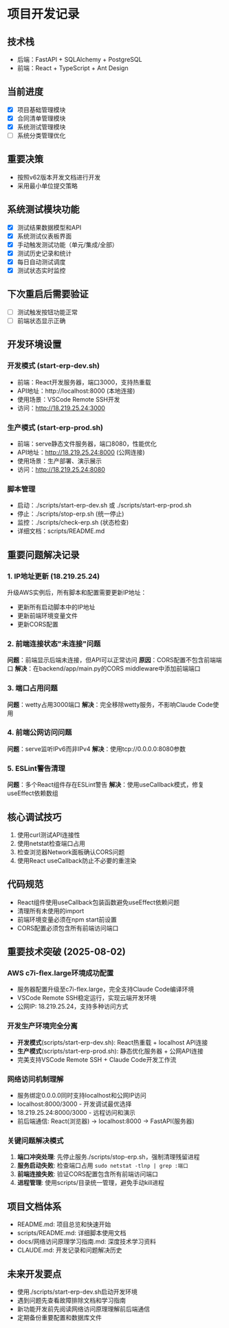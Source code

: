 # 项目开发记录

  ## 技术栈
  - 后端：FastAPI + SQLAlchemy + PostgreSQL
  - 前端：React + TypeScript + Ant Design

  ## 当前进度
  - [x] 项目基础管理模块
  - [x] 合同清单管理模块  
  - [x] 系统测试管理模块
  - [ ] 系统分类管理优化

  ## 重要决策
  - 按照v62版本开发文档进行开发
  - 采用最小单位提交策略

  ## 系统测试模块功能
  - [x] 测试结果数据模型和API
  - [x] 系统测试仪表板界面
  - [x] 手动触发测试功能（单元/集成/全部）
  - [x] 测试历史记录和统计
  - [x] 每日自动测试调度
  - [x] 测试状态实时监控
  
  ## 下次重启后需要验证
  - [ ] 测试触发按钮功能正常
  - [ ] 前端状态显示正确

  ## 开发环境设置
  
  ### 开发模式 (start-erp-dev.sh)
  - 前端：React开发服务器，端口3000，支持热重载
  - API地址：http://localhost:8000 (本地连接)
  - 使用场景：VSCode Remote SSH开发
  - 访问：http://18.219.25.24:3000
  
  ### 生产模式 (start-erp-prod.sh)  
  - 前端：serve静态文件服务器，端口8080，性能优化
  - API地址：http://18.219.25.24:8000 (公网连接)
  - 使用场景：生产部署、演示展示
  - 访问：http://18.219.25.24:8080
  
  ### 脚本管理
  - 启动：./scripts/start-erp-dev.sh 或 ./scripts/start-erp-prod.sh
  - 停止：./scripts/stop-erp.sh (统一停止)
  - 监控：./scripts/check-erp.sh (状态检查)
  - 详细文档：scripts/README.md

  ## 重要问题解决记录

  ### 1. IP地址更新 (18.219.25.24)
  升级AWS实例后，所有脚本和配置需要更新IP地址：
  - 更新所有启动脚本中的IP地址
  - 更新前端环境变量文件
  - 更新CORS配置

  ### 2. 前端连接状态"未连接"问题
  **问题**：前端显示后端未连接，但API可以正常访问
  **原因**：CORS配置不包含前端端口
  **解决**：在backend/app/main.py的CORS middleware中添加前端端口

  ### 3. 端口占用问题
  **问题**：wetty占用3000端口
  **解决**：完全移除wetty服务，不影响Claude Code使用
  
  ### 4. 前端公网访问问题
  **问题**：serve监听IPv6而非IPv4
  **解决**：使用tcp://0.0.0.0:8080参数

  ### 5. ESLint警告清理
  **问题**：多个React组件存在ESLint警告
  **解决**：使用useCallback模式，修复useEffect依赖数组

  ## 核心调试技巧
  1. 使用curl测试API连接性
  2. 使用netstat检查端口占用
  3. 检查浏览器Network面板确认CORS问题
  4. 使用React useCallback防止不必要的重渲染

  ## 代码规范
  - React组件使用useCallback包装函数避免useEffect依赖问题
  - 清理所有未使用的import
  - 前端环境变量必须在npm start前设置
  - CORS配置必须包含所有前端访问端口

  ## 重要技术突破 (2025-08-02)

  ### AWS c7i-flex.large环境成功配置
  - 服务器配置升级至c7i-flex.large，完全支持Claude Code编译环境
  - VSCode Remote SSH稳定运行，实现云端开发环境
  - 公网IP: 18.219.25.24，支持多种访问方式

  ### 开发生产环境完全分离
  - **开发模式**(scripts/start-erp-dev.sh): React热重载 + localhost API连接
  - **生产模式**(scripts/start-erp-prod.sh): 静态优化服务器 + 公网API连接
  - 完美支持VSCode Remote SSH + Claude Code开发工作流

  ### 网络访问机制理解
  - 服务绑定0.0.0.0同时支持localhost和公网IP访问
  - localhost:8000/3000 - 开发调试最优选择
  - 18.219.25.24:8000/3000 - 远程访问和演示
  - 前后端通信: React(浏览器) → localhost:8000 → FastAPI(服务器)

  ### 关键问题解决模式
  1. **端口冲突处理**: 先停止服务./scripts/stop-erp.sh，强制清理残留进程
  2. **服务启动失败**: 检查端口占用 `sudo netstat -tlnp | grep :端口`
  3. **前端连接失败**: 验证CORS配置包含所有前端访问端口
  4. **进程管理**: 使用scripts/目录统一管理，避免手动kill进程

  ## 项目文档体系
  - README.md: 项目总览和快速开始
  - scripts/README.md: 详细脚本使用文档  
  - docs/网络访问原理学习指南.md: 深度技术学习资料
  - CLAUDE.md: 开发记录和问题解决历史

  ## 未来开发要点
  - 使用./scripts/start-erp-dev.sh启动开发环境
  - 遇到问题先查看故障排除文档和学习指南
  - 新功能开发前先阅读网络访问原理理解前后端通信
  - 定期备份重要配置和数据库文件